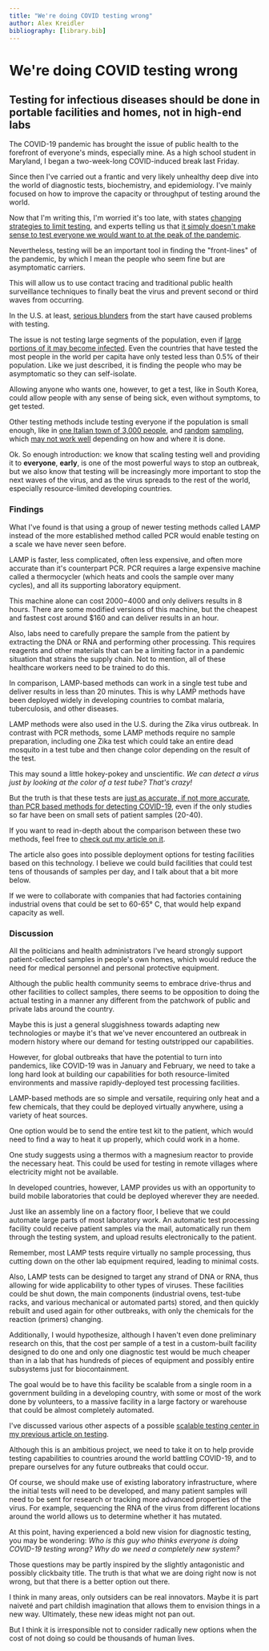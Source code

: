 ```yaml
---
title: "We're doing COVID testing wrong"
author: Alex Kreidler
bibliography: [library.bib]
---
```


# We're doing COVID testing wrong

## Testing for infectious diseases should be done in portable facilities and homes, not in high-end labs

<!-- *This article may take 7 minutes of your time to read. It's worth it.* -->

The COVID-19 pandemic has brought the issue of public health to the forefront of everyone's minds, especially mine. As a high school student in Maryland, I began a two-week-long COVID-induced break last Friday.

Since then I've carried out a frantic and very likely unhealthy deep dive into the world of diagnostic tests, biochemistry, and epidemiology. I've mainly focused on how to improve the capacity or throughput of testing around the world.

Now that I'm writing this, I'm worried it's too late, with states [changing strategies to limit testing](https://www.washingtonpost.com/health/2020/03/21/coronavirus-testing-strategyshift/), and experts telling us that [it simply doesn't make sense to test everyone we would want to at the peak of the pandemic](https://www.cnn.com/2020/03/20/health/coronavirus-response-must-adapt-frieden-analysis/index.html).

Nevertheless, testing will be an important tool in finding the "front-lines" of the pandemic, by which I mean the people who seem fine but are asymptomatic carriers.

This will allow us to use contact tracing and traditional public health surveillance techniques to finally beat the virus and prevent second or third waves from occurring.

In the U.S. at least, [serious blunders](https://www.businessinsider.com/us-coronavirus-testing-problems-timeline-2020-3) from the start have caused problems with testing.

The issue is not testing large segments of the population, even if [large portions of it may become infected](https://www.nytimes.com/2020/03/13/us/coronavirus-deaths-estimate.html).
Even the countries that have tested the most people in the world per capita have only tested less than 0.5% of their population. Like we just described, it is finding the people who may be asymptomatic so they can self-isolate.

Allowing anyone who wants one, however, to get a test, like in South Korea, could allow people with any sense of being sick, even without symptoms, to get tested.

Other testing methods include testing everyone if the population is small enough, like in [one Italian town of 3,000 people](https://www.theguardian.com/world/2020/mar/18/scientists-say-mass-tests-in-italian-town-have-halted-covid-19), and [random](https://www.rivm.nl/en/news/result-of-random-sample-4-hospital-staff-infected-with-coronavirus) [sampling](https://www.hindustantimes.com/india-news/no-community-transmission-of-covid-19-in-india-random-samples-test-negative-icmr/story-ujTgZUGfvDdTSWMy0ONA1M.html), which [may not work well](https://timesofindia.indiatimes.com/india/covid-19-random-sampling-not-the-right-way-to-find-out-extent-of-pandemic-says-ex-icmr-expert/articleshow/74721302.cms) depending on how and where it is done.

Ok. So enough introduction: we know that scaling testing well and providing it to **everyone**, **early**, is one of the most powerful ways to stop an outbreak, but we also know that testing will be increasingly more important to stop the next waves of the virus, and as the virus spreads to the rest of the world, especially resource-limited developing countries.

### Findings

What I've found is that using a group of newer testing methods called LAMP instead of the more established method called PCR would enable testing on a scale we have never seen before.

LAMP is faster, less complicated, often less expensive, and often more accurate than it's counterpart PCR. PCR requires a large expensive machine called a thermocycler (which heats and cools the sample over many cycles), and all its supporting laboratory equipment.

This machine alone can cost $2000-$4000 and only delivers results in 8 hours. There are some modified versions of this machine, but the cheapest and fastest cost around \$160 and can deliver results in an hour.

Also, labs need to carefully prepare the sample from the patient by extracting the DNA or RNA and performing other processing. This requires reagents and other materials that can be a limiting factor in a pandemic situation that strains the supply chain. Not to mention, all of these healthcare workers need to be trained to do this.

In comparison, LAMP-based methods can work in a single test tube and deliver results in less than 20 minutes. This is why LAMP methods have been deployed widely in developing countries to combat malaria, tuberculosis, and other diseases.

LAMP methods were also used in the U.S. during the Zika virus outbreak. In contrast with PCR methods, some LAMP methods require no sample preparation, including one Zika test which could take an entire dead mosquito in a test tube and then change color depending on the result of the test.

This may sound a little hokey-pokey and unscientific. _We can detect a virus just by looking at the color of a test tube? That's crazy!_

But the truth is that these tests are [just as accurate, if not more accurate, than PCR based methods for detecting COVID-19](/posts/covid-testing/#fn21), even if the only studies so far have been on small sets of patient samples (20-40).

<!-- I'm using accuracy as a general term here. When discussing diagnostic tests, we talk about sensitivity (the probability of correctly detecting a positive result) and specificity (the probability of correctly detecting a negative result). In general, LAMP has about the same sensitivity and higher specificity than PCR methods. -->

If you want to read in-depth about the comparison between these two methods, feel free to [check out my article on it](/posts/covid-testing).

The article also goes into possible deployment options for testing facilities based on this technology. I believe we could build facilities that could test tens of thousands of samples per day, and I talk about that a bit more below.

If we were to collaborate with companies that had factories containing industrial ovens that could be set to 60-65° C, that would help expand capacity as well.

### Discussion

All the politicians and health administrators I've heard strongly support patient-collected samples in people's own homes, which would reduce the need for medical personnel and personal protective equipment.

Although the public health community seems to embrace drive-thrus and other facilities to collect samples, there seems to be opposition to doing the actual testing in a manner any different from the patchwork of public and private labs around the country.

Maybe this is just a general sluggishness towards adapting new technologies or maybe it's that we've never encountered an outbreak in modern history where our demand for testing outstripped our capabilities.

However, for global outbreaks that have the potential to turn into pandemics, like COVID-19 was in January and February, we need to take a long hard look at building our capabilities for both resource-limited environments and massive rapidly-deployed test processing facilities.

LAMP-based methods are so simple and versatile, requiring only heat and a few chemicals, that they could be deployed virtually anywhere, using a variety of heat sources.

One option would be to send the entire test kit to the patient, which would need to find a way to heat it up properly, which could work in a home.

One study suggests using a thermos with a magnesium reactor to provide the necessary heat. This could be used for testing in remote villages where electricity might not be available.

In developed countries, however, LAMP provides us with an opportunity to build mobile laboratories that could be deployed wherever they are needed.

Just like an assembly line on a factory floor, I believe that we could automate large parts of most laboratory work. An automatic test processing facility could receive patient samples via the mail, automatically run them through the testing system, and upload results electronically to the patient.

Remember, most LAMP tests require virtually no sample processing, thus cutting down on the other lab equipment required, leading to minimal costs.

Also, LAMP tests can be designed to target any strand of DNA or RNA, thus allowing for wide applicability to other types of viruses. These facilities could be shut down, the main components (industrial ovens, test-tube racks, and various mechanical or automated parts) stored, and then quickly rebuilt and used again for other outbreaks, with only the chemicals for the reaction (primers) changing.

Additionally, I would hypothesize, although I haven't even done preliminary research on this, that the cost per sample of a test in a custom-built facility designed to do one and only one diagnostic test would be much cheaper than in a lab that has hundreds of pieces of equipment and possibly entire subsystems just for biocontainment.

The goal would be to have this facility be scalable from a single room in a government building in a developing country, with some or most of the work done by volunteers, to a massive facility in a large factory or warehouse that could be almost completely automated.

I've discussed various other aspects of a possible [scalable testing center in my previous article on testing](/posts/covid-testing#additional-thoughts).

Although this is an ambitious project, we need to take it on to help provide testing capabilities to countries around the world battling COVID-19, and to prepare ourselves for any future outbreaks that could occur.

Of course, we should make use of existing laboratory infrastructure, where the initial tests will need to be developed, and many patient samples will need to be sent for research or tracking more advanced properties of the virus. For example, sequencing the RNA of the virus from different locations around the world allows us to determine whether it has mutated.

At this point, having experienced a bold new vision for diagnostic testing, you may be wondering: _Who is this guy who thinks everyone is doing COVID-19 testing wrong? Why do we need a completely new system?_

Those questions may be partly inspired by the slightly antagonistic and possibly clickbaity title. The truth is that what we are doing right now is not wrong, but that there is a better option out there.

I think in many areas, only outsiders can be real innovators. Maybe it is part naiveté and part childish imagination that allows them to envision things in a new way. Ultimately, these new ideas might not pan out.

But I think it is irresponsible not to consider radically new options when the cost of not doing so could be thousands of human lives.
